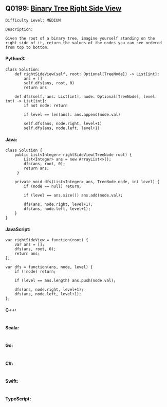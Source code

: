 ## Q0199: [Binary Tree Right Side View](https://leetcode.com/problems/binary-tree-right-side-view/)

```
Difficulty Level: MEDIUM
```

```
Description:

Given the root of a binary tree, imagine yourself standing on the right side of it, return the values of the nodes you can see ordered from top to bottom.
```

#### Python3:

```
class Solution:
    def rightSideView(self, root: Optional[TreeNode]) -> List[int]:
        ans = []
        self.dfs(ans, root, 0)
        return ans

    def dfs(self, ans: List[int], node: Optional[TreeNode], level: int) -> List[int]:
        if not node: return
        
        if level == len(ans): ans.append(node.val)
        
        self.dfs(ans, node.right, level+1)
        self.dfs(ans, node.left, level+1)
```

#### Java:

```
class Solution {
    public List<Integer> rightSideView(TreeNode root) {
        List<Integer> ans = new ArrayList<>();
        dfs(ans, root, 0);
        return ans;
     }
    
    private void dfs(List<Integer> ans, TreeNode node, int level) {
        if (node == null) return;
        
        if (level == ans.size()) ans.add(node.val);
        
        dfs(ans, node.right, level+1);
        dfs(ans, node.left, level+1);
    }
}
```

#### JavaScript:

```
var rightSideView = function(root) {
    var ans = [];
    dfs(ans, root, 0);
    return ans;
};

var dfs = function(ans, node, level) {
    if (!node) return;
        
    if (level == ans.length) ans.push(node.val);
        
    dfs(ans, node.right, level+1);
    dfs(ans, node.left, level+1);
};
```

#### C++:

```

```

#### Scala:

```

```

#### Go:

```

```

#### C#:

```

```

#### Swift:

```

```

#### TypeScript:

```

```